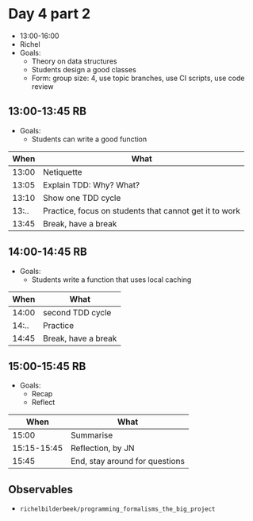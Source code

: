# Day 4 part 2

 * 13:00-16:00
 * Richel
 * Goals: 
   * Theory on data structures
   * Students design a good classes
   * Form: group size: 4, use topic branches, use CI scripts, use code review

## 13:00-13:45 RB

 * Goals: 
   * Students can write a good function

When |What
-----|-------------------------
13:00|Netiquette
13:05|Explain TDD: Why? What? 
13:10|Show one TDD cycle
13:..|Practice, focus on students that cannot get it to work
13:45|Break, have a break

## 14:00-14:45 RB

 * Goals: 
   * Students write a function that uses local caching

When |What
-----|-------------------------
14:00|second TDD cycle
14:..|Practice
14:45|Break, have a break

## 15:00-15:45 RB

 * Goals: 
   * Recap
   * Reflect

When       |What
-----------|-------------------------
15:00      |Summarise
15:15-15:45|Reflection, by JN
15:45      |End, stay around for questions

## Observables

 * `richelbilderbeek/programming_formalisms_the_big_project`
